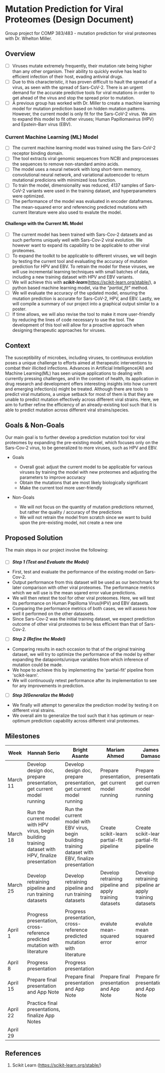 # Mutation Prediction for Viral Proteomes (Design Document) 
Group project for COMP 383/483 - mutation prediction for viral proteomes with Dr. Whelton Miller. 

## Overview
- [ ] Viruses mutate extremely frequently, their mutation rate being higher than any other organism. Their ability to quickly evolve has lead to efficient infection of their host, evading antiviral drugs.
- [ ] Due to this characteristic, it has proven difficult to hault the spread of a virus, as seen with the spread of Sars-CoV-2. There is an urgent demand for the accurate predictive tools for viral mutations in order to get ahead of the virus and stop the spread prior to mutation.
- [ ] A previous group has worked with Dr. Miller to create a machine learning model for mutation prediction based on hidden mutation patterns. However, the current model is only fit for the Sars-CoV-2 virus. We aim to expand this model to fit other viruses; Human Papillomavirus (HPV) and Epstein-Barr virus (EBV).

### Current Machine Learning (ML) Model
- [ ] The current machine learning model was trained using the Sars-CoV-2 receptor binding domain.
- [ ] The tool extracts viral genomic sequences from NCBI and preprocesses the sequences to remove non-standard amino acids.
- [ ] The model uses a neural network with long short-term memory, convolutional neural network, and variational autoencoder to return mutational predicions with minimized loss function.
- [ ] To train the model, dimensionality was reduced, 4137 samples of Sars-CoV-2 variants were used in the training dataset, and hyperparameters were optimized.
- [ ] The performance of the model was evaluated in encoder dataframes. The mean-squared error and referencing predicted mutations with current literature were also used to evalute the model.

#### Challenge with the Current ML Model
- [ ] The current model has been trained with Sars-Cov-2 datasets and as such performs uniquely well with Sars-Cov-2 viral evolution. We however want to expand its capability to be applicable to other viral proteomes.
- [ ] To expand the toolkit to be applicable to different viruses, we will begin by testing the current tool and evaluating the accuracy of mutation prediction for HPV and EBV. To retrain the model for these viruses, we will use incremental learning techniques with small batches of data, including a new training dataset with HPV and EBV variants.
- [ ] We will achieve this with _**scikit-learn**_(https://scikit-learn.org/stable/), a python based machine learning model, via the _"partial_fit"_ method.
- [ ] We will evaluate the accuracy of the updated model, ensuring the mutation prediction is accurate for Sars-CoV-2, HPV, and EBV. Lastly, we will compile a summary of our project into a graphical output similar to a poster.
- [ ] If time allows, we will also revise the tool to make it more user-friendly by reducing the lines of code necessary to use the tool. The development of this tool will allow for a proactive approach when designing therapeutic approaches for viruses.

## Context
The susceptibility of microbes, including viruses, to continuous evolution poses a unique challenge to efforts aimed at therapeutic interventions to combat their illicited infections. Advances in Artificial Intelligence(AI) and Machine Learning(ML) has seen unique applications to dealing with currently pressing challenges, and in the context of health, its application in drug research and development offers interesting insights into how current and emerging infection(s) might be treated. 
Although there are tools to predict viral mutations, a unique setback for most of them is that they are unable to predict mutation effectively across different viral strains. Here, we aim to further refine the efficiency of an already-existing tool such that it is able to predict mutation across different viral strains/species. 

## Goals & Non-Goals
Our main goal is to further develop a prediction mutation tool for viral proteomes by expanding the pre-existing model, which focuses only on the Sars-Cov-2 virus, to be generalized to more viruses, such as HPV and EBV. 
- Goals
  - Overall goal: adjust the current model to be applicable for various viruses by training the model with new proteomes and adjusting the parameters to improve accuracy
  - Obtain the mutations that are most likely biologically significant
  - Make the current tool more user-friendly
 
- Non-Goals
  - We will not focus on the quantity of mutation predictions returned, but rather the quality / accuracy of the predictions
  - We will not retrain the model from scratch since we want to build upon the pre-existing model, not create a new one
## Proposed Solution

The main steps in our project involve the following:
### 
- [ ] _**Step 1 (Test and Evaluate the Model)**_
- First, test and evaluate the performance of the existing model on Sars-Cov-2.
- Output performance from this dataset will be used as our benchmark for later comparison with other viral proteomes. The performance metrics which we will use is the  mean sqared error value predictions.
- We will then retest the tool for other viral proteomes. Here, we will test its performance on Human Papilloma Virus(HPV) and EBV datasets.
- Comparing the performance metrics of both cases, we will assess how well it performed on the other datassets.
- Since Sars-Cov-2 was the initial training dataset, we expect prediction outcome of other viral proteomes to be less efficient than that of Sars-Cov-2.

- [ ] _**Step 2 (Refine the Model)**_
- Comparing results in each occasion to that of the original training dataset, we will try to optimize the performance of the model by either expanding the datapoints/unique variables from which inference of mutation could be made.
- We hope to achieve this by implementing the 'partial-fit' pipeline from 'scikit-learn'.
- We will continuously retest performance after its implementation to see for any improvements in prediction.

- [ ] _**Step 3(Generalize the Model)**_
- We finally will attempt to generalize the prediction model by testing it on different viral strains.
- We overall aim to generalize the tool such that it has optimum or near-optimum prediction capability across different viral proteomes.
      
## Milestones
| Week | Hannah Serio | Bright Asante | Mariam Ahmed | James Damaso |
| --- | --- | --- | --- | --- |
| March 11 | Develop design doc, prepare presentation, get current model running | Develop design doc, prepare presentation, get current model running | Prepare presentation, get current model running | Prepare presentation, get current model running |
| March 18 | Run the current model with HPV virus, begin building training dataset with HPV, finalize presentation | Run the current model with EBV virus, begin building training dataset with EBV, finalize presentation | Create scikit-learn partial-fit pipeline | Create scikit-learn partial-fit pipeline |
| March 25 | Develop retraining pipeline and run training datasets | Develop retraining pipeline and run training datasets | Develop retraining pipeline and apply training datasets | Develop retraining pipeline and apply training datasets |
| April 1 | Progress presentation, cross-reference predicted mutation with literature | Progress presentation, cross-reference predicted mutation with literature | evalute mean-squared error | evalute mean squared error |
| April 8 | Progress presentation | Progress presentation |  |  |
| April 15| Prepare final presentation and App Note | Prepare final presentation and App Note | Prepare final presentation and App Note | Prepare final presentation and App Note |
| April 22 | Practice final presentations, finalize App Notes |  |  |  |
| April 29 | |  |  |  |



## References

1. Scikit Learn (https://scikit-learn.org/stable/)
